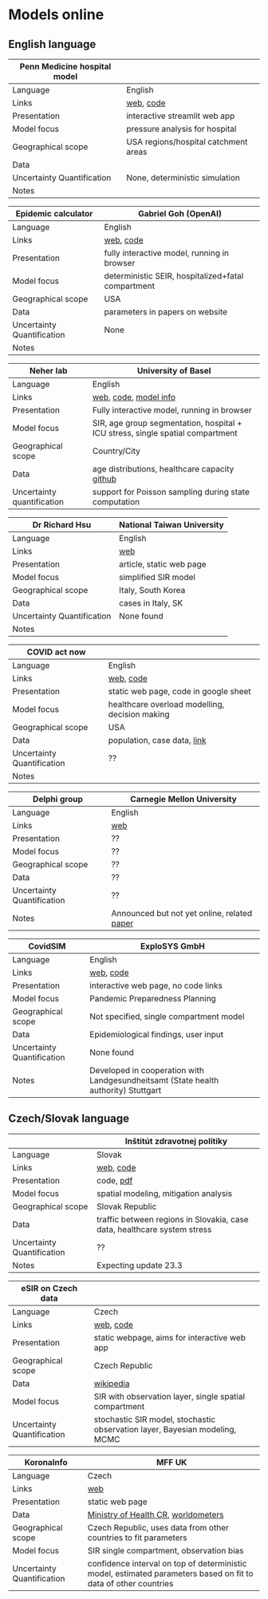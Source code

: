 # Models online

## English language

| Penn Medicine hospital model  | |
|----|----|
| Language | English |
| Links  | [web](https://penn-chime.phl.io/), [code](https://github.com/pennsignals/chime) |
| Presentation | interactive streamlit web app |
| Model focus | pressure analysis for hospital |
| Geographical scope | USA regions/hospital catchment areas |
| Data         |  |
| Uncertainty Quantification | None, deterministic simulation |
| Notes | |


| Epidemic calculator  | Gabriel Goh (OpenAI) |
|----|----|
| Language | English |
| Links  | [web](https://gabgoh.github.io/COVID/index.html), [code](https://github.com/gabgoh/epcalc) |
| Presentation | fully interactive model, running in browser |
| Model focus | deterministic SEIR, hospitalized+fatal compartment |
| Geographical scope | USA |
| Data         | parameters in papers on website |
| Uncertainty Quantification | None |
| Notes | |


| Neher lab | University of Basel |
| ------ | ----- |
| Language | English |
| Links | [web](https://neherlab.org/covid19), [code](https://github.com/neherlab/covid19_scenarios), [model info](https://neherlab.org/covid19/about)|
| Presentation | Fully interactive model, running in browser |
| Model focus  | SIR, age group segmentation, hospital + ICU stress, single spatial compartment |
| Geographical scope | Country/City |
| Data | age distributions, healthcare capacity [github](https://github.com/neherlab/covid19_scenarios_data) |
| Uncertainty quantification | support for Poisson sampling during state computation |


| Dr Richard Hsu | National Taiwan University |
|----|----|
| Language | English |
| Links  | [web](https://geneonline.news/en/2020/03/14/prediction-of-the-covid-19-outbreak-in-south-korea-and-italy/) |
| Presentation | article, static web page|
| Model focus | simplified SIR model |
| Geographical scope | Italy, South Korea |
| Data         | cases in Italy, SK|
| Uncertainty Quantification | None found |
| Notes | |


| COVID act now | |
|----|----|
| Language | English |
| Links  | [web](https://covidactnow.org/), [code](https://docs.google.com/spreadsheets/d/1YEj4Vr6lG1jQ1R3LG6frijJYNynKcgTjzo2n0FsBwZA/edit#gid=1579455912) |
| Presentation | static web page, code in google sheet |
| Model focus | healthcare overload modelling, decision making |
| Geographical scope | USA |
| Data         |  population, case data, [link](https://docs.google.com/spreadsheets/d/1YEj4Vr6lG1jQ1R3LG6frijJYNynKcgTjzo2n0FsBwZA/edit#gid=1583111774) |
| Uncertainty Quantification | ?? |
| Notes | |


| Delphi group | Carnegie Mellon University |
|----|----|
| Language | English |
| Links  | [web](https://delphi.cmu.edu/) |
| Presentation | ?? |
| Model focus | ?? |
| Geographical scope | ?? |
| Data         | ?? |
| Uncertainty Quantification | ?? |
| Notes | Announced but not yet online, related [paper](https://delphi.cmu.edu/files/brooks2015.pdf)|

| CovidSIM  | ExploSYS GmbH |
|----|----|
| Language | English |
| Links  | [web](http://covidsim.eu/), [code](https://gitlab.com/exploratory-systems/covidsim/) |
| Presentation | interactive web page, no code links |
| Model focus | Pandemic Preparedness Planning |
| Geographical scope | Not specified, single compartment model |
| Data         | Epidemiological findings, user input |
| Uncertainty Quantification | None found |
| Notes | Developed in cooperation with Landgesundheitsamt (State health authority) Stuttgart |


## Czech/Slovak language


|   | Inštitút zdravotnej politiky |
|----|----|
| Language | Slovak |
| Links  | [web](https://izp.sk/covid-19/), [code](https://github.com/institute-of-health-policies-sk/SIRmodel_COVID-19) |
| Presentation | code, [pdf](https://izp.sk/wp-content/uploads/2020/03/predikcia_koronavirus_17.3.2020_2.pdf) |
| Model focus | spatial modeling, mitigation analysis |
| Geographical scope | Slovak Republic |
| Data         | traffic between regions in Slovakia, case data, healthcare system stress |
| Uncertainty Quantification | ??  |
| Notes | Expecting update 23.3 |


| eSIR on Czech data ||
|----|----|
| Language | Czech |
| Links  | [web](https://htmlpreview.github.io/?https://github.com/smyckaj/Covid19/blob/master/eSIR.html), [code](https://github.com/smyckaj/Covid19) |
| Presentation | static webpage, aims for interactive web app |
| Geographical scope | Czech Republic |
| Data         | [wikipedia](https://cs.wikipedia.org/wiki/Pandemie_COVID-19_v_%C4%8Cesku) |
| Model focus | SIR with observation layer, single spatial compartment  |
| Uncertainty Quantification | stochastic SIR model, stochastic observation layer, Bayesian modeling, MCMC |


| KoronaInfo | MFF UK |
|----|----|
| Language | Czech |
| Links  | [web](https://koronainfo.cz/Predictions) |
| Presentation | static web page |
| Data         | [Ministry of Health CR](https://onemocneni-aktualne.mzcr.cz/covid-19), [worldometers](https://www.worldometers.info/coronavirus/) |
| Geographical scope | Czech Republic, uses data from other countries to fit parameters |
| Model focus | SIR single compartment, observation bias |
| Uncertainty Quantification | confidence interval on top of deterministic model, estimated parameters based on fit to data of other countries |
